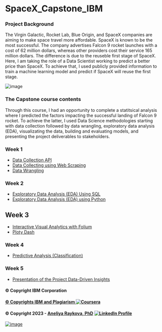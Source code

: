 # SpaceX_Capstone_IBM
### Project Background
  The Virgin Galactic, Rocket Lab, Blue Origin, and SpaceX companies are aiming to make space travel more affordable. SpaceX is known to be the most successful. The company advertises Falcon 9 rocket launches with a cost of 62 million dollars, whereas other providers cost their service 165 million dollars. The difference is due to the reuseble first stage of SpaceX. Here, I am taking the role of a Data Scientist working to predict a better price than SpaceX. To achieve that, I used publicly provided information to train a machine learning model and predict if SpaceX will reuse the first stage.

![image](https://user-images.githubusercontent.com/76114907/228127723-69e9971b-00be-432b-b572-e5b5d6eac551.png)

### The Capstone course contents
  Through this course, I had an opportunity to complete a statitsical analysis where I predicted the factors impacting the successful landing of Falcon 9 rocket. 
To achieve the latter, I used Data Science methodologies starting with data collection followed by data wrangling, exploratory data analysis (EDA), visualizating the data, building and evaluating models, and presenting the project deliverables to stakeholders.
### Week 1
- [Data Collection API](https://github.com/Raykova/SpaceX_Capstone_IBM)
- [Data Collecting using Web Scraping](https://github.com/Raykova/SpaceX_Capstone_IBM)
- [Data Wrangling](https://github.com/Raykova/SpaceX_Capstone_IBM)
### Week 2
- [Exploratory Data Analysis (EDA) Using SQL](https://github.com/Raykova/SpaceX_Capstone_IBM)
- [Exploratory Data Analysis (EDA) using Python](https://github.com/Raykova/SpaceX_Capstone_IBM)
## Week 3
- [Interactive Visual Analytics with Folium](https://github.com/Raykova/SpaceX_Capstone_IBM)
- [Ploty Dash](https://github.com/Raykova/SpaceX_Capstone_IBM)
### Week 4
- [Predictive Analysis (Classification)](https://github.com/Raykova/SpaceX_Capstone_IBM)
### Week 5
- [Presentation of the Project Data-Driven Insights](https://github.com/Raykova/SpaceX_Capstone_IBM)



#### © Copyright IBM Corporation
####  <a href="[https://www.ibm.com/legal/copytrade]"> © Copyrights IBM and Plagiarism ![Coursera](https://img.shields.io/badge/Coursera-0056D2?style=for-the-badge&logo=Coursera&logoColor=white)</a>
#### © Copyright 2023 - [Aneliya Raykova, PhD](https://github.com/Raykova) <a href="[https://www.linkedin.com/in/aneliya-raykova-48363092/]"> ![LinkedIn Profile](https://img.shields.io/badge/LinkedIn-0077B5?style=for-the-badge&logo=linkedin&logoColor=white)</a>

<a href="[https://www.credly.com/users/aneliya-raykova/badges]"> ![image](https://user-images.githubusercontent.com/76114907/228175675-e635fa85-214e-442d-ab21-6740bbf0d3c3.png)


